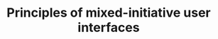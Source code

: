 ---
title: Principles of mixed-initiative user interfaces
layout: default
year: 1999
authors: [ Eric Horvitz ]
tags: [ Design Principles, Direct Manipulation ]
citation: "Eric Horvitz. 1999. Principles of mixed-initiative user interfaces. In Proceedings of the SIGCHI conference on Human Factors in Computing Systems (CHI '99). Association for Computing Machinery, New York, NY, USA, 159–166. https://doi.org/10.1145/302979.303030"
type: Conference Paper
links: [
  https://doi.org/10.1145/302979.303030,
  https://erichorvitz.com/chi99horvitz.pdf
]
link_descriptions: [ DOI, PDF ]
---